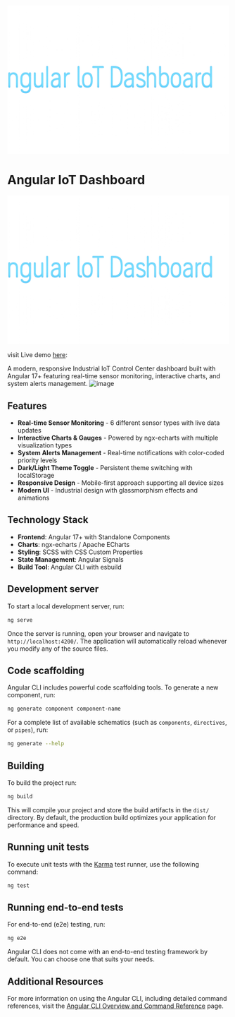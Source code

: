 ![alt text](https://raw.githubusercontent.com/AbdulBasitMohamedNor/angular-iot-dashboard/refs/heads/main/file_00000000cba06243997b380cd4cd43f0.png)
# Angular IoT Dashboard 

<img width="901" height="" alt="image" src="https://raw.githubusercontent.com/AbdulBasitMohamedNor/angular-iot-dashboard/refs/heads/main/file_00000000cba06243997b380cd4cd43f0.png" />

visit Live demo [here](https://abdulbasitmohamednor.github.io/angular-iot-dashboard/iot/dashboard):



A modern, responsive Industrial IoT Control Center dashboard built with Angular 17+ featuring real-time sensor monitoring, interactive charts, and system alerts management.
<img width="901" height="831" alt="image" src="https://github.com/user-attachments/assets/867d1fcb-d493-4cbb-a9ad-15f479d6404f" />


## Features

- **Real-time Sensor Monitoring** - 6 different sensor types with live data updates
- **Interactive Charts & Gauges** - Powered by ngx-echarts with multiple visualization types  
- **System Alerts Management** - Real-time notifications with color-coded priority levels
- **Dark/Light Theme Toggle** - Persistent theme switching with localStorage
- **Responsive Design** - Mobile-first approach supporting all device sizes
- **Modern UI** - Industrial design with glassmorphism effects and animations

## Technology Stack

- **Frontend**: Angular 17+ with Standalone Components
- **Charts**: ngx-echarts / Apache ECharts
- **Styling**: SCSS with CSS Custom Properties
- **State Management**: Angular Signals
- **Build Tool**: Angular CLI with esbuild

## Development server

To start a local development server, run:

```bash
ng serve
```

Once the server is running, open your browser and navigate to `http://localhost:4200/`. The application will automatically reload whenever you modify any of the source files.

## Code scaffolding

Angular CLI includes powerful code scaffolding tools. To generate a new component, run:

```bash
ng generate component component-name
```

For a complete list of available schematics (such as `components`, `directives`, or `pipes`), run:

```bash
ng generate --help
```

## Building

To build the project run:

```bash
ng build
```

This will compile your project and store the build artifacts in the `dist/` directory. By default, the production build optimizes your application for performance and speed.

## Running unit tests

To execute unit tests with the [Karma](https://karma-runner.github.io) test runner, use the following command:

```bash
ng test
```

## Running end-to-end tests

For end-to-end (e2e) testing, run:

```bash
ng e2e
```

Angular CLI does not come with an end-to-end testing framework by default. You can choose one that suits your needs.

## Additional Resources

For more information on using the Angular CLI, including detailed command references, visit the [Angular CLI Overview and Command Reference](https://angular.dev/tools/cli) page.
